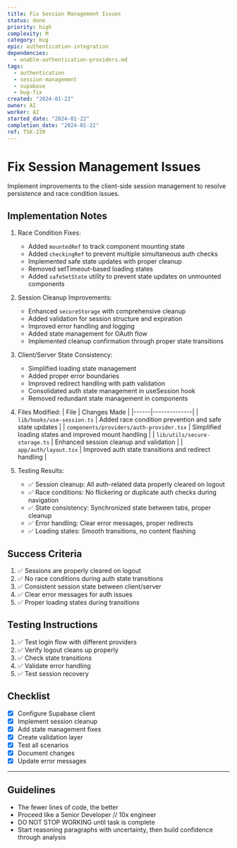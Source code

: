 ```yaml
---
title: Fix Session Management Issues
status: done
priority: high
complexity: M
category: bug
epic: authentication-integration
dependencies:
  - enable-authentication-providers.md
tags:
  - authentication
  - session-management
  - supabase
  - bug-fix
created: "2024-01-22"
owner: AI
worker: AI
started_date: "2024-01-22"
completion_date: "2024-01-22"
ref: TSK-239
---
```


# Fix Session Management Issues

Implement improvements to the client-side session management to resolve persistence and race condition issues.

## Implementation Notes

1. Race Condition Fixes:
   - Added `mountedRef` to track component mounting state
   - Added `checkingRef` to prevent multiple simultaneous auth checks
   - Implemented safe state updates with proper cleanup
   - Removed setTimeout-based loading states
   - Added `safeSetState` utility to prevent state updates on unmounted components

2. Session Cleanup Improvements:
   - Enhanced `secureStorage` with comprehensive cleanup
   - Added validation for session structure and expiration
   - Improved error handling and logging
   - Added state management for OAuth flow
   - Implemented cleanup confirmation through proper state transitions

3. Client/Server State Consistency:
   - Simplified loading state management
   - Added proper error boundaries
   - Improved redirect handling with path validation
   - Consolidated auth state management in useSession hook
   - Removed redundant state management in components

4. Files Modified:
   | File | Changes Made |
   |------|--------------|
   | `lib/hooks/use-session.ts` | Added race condition prevention and safe state updates |
   | `components/providers/auth-provider.tsx` | Simplified loading states and improved mount handling |
   | `lib/utils/secure-storage.ts` | Enhanced session cleanup and validation |
   | `app/auth/layout.tsx` | Improved auth state transitions and redirect handling |

5. Testing Results:
   - ✅ Session cleanup: All auth-related data properly cleared on logout
   - ✅ Race conditions: No flickering or duplicate auth checks during navigation
   - ✅ State consistency: Synchronized state between tabs, proper cleanup
   - ✅ Error handling: Clear error messages, proper redirects
   - ✅ Loading states: Smooth transitions, no content flashing

## Success Criteria

1. ✅ Sessions are properly cleared on logout
2. ✅ No race conditions during auth state transitions
3. ✅ Consistent session state between client/server
4. ✅ Clear error messages for auth issues
5. ✅ Proper loading states during transitions

## Testing Instructions

1. ✅ Test login flow with different providers
2. ✅ Verify logout cleans up properly
3. ✅ Check state transitions
4. ✅ Validate error handling
5. ✅ Test session recovery

## Checklist

- [x] Configure Supabase client
- [x] Implement session cleanup
- [x] Add state management fixes
- [x] Create validation layer
- [x] Test all scenarios
- [x] Document changes
- [x] Update error messages

---

## Guidelines

- The fewer lines of code, the better
- Proceed like a Senior Developer // 10x engineer
- DO NOT STOP WORKING until task is complete
- Start reasoning paragraphs with uncertainty, then build confidence through analysis
